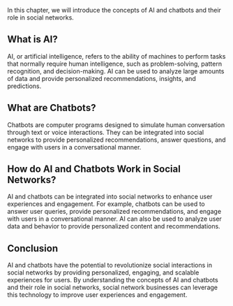 
In this chapter, we will introduce the concepts of AI and chatbots and their role in social networks.

What is AI?
-----------

AI, or artificial intelligence, refers to the ability of machines to perform tasks that normally require human intelligence, such as problem-solving, pattern recognition, and decision-making. AI can be used to analyze large amounts of data and provide personalized recommendations, insights, and predictions.

What are Chatbots?
------------------

Chatbots are computer programs designed to simulate human conversation through text or voice interactions. They can be integrated into social networks to provide personalized recommendations, answer questions, and engage with users in a conversational manner.

How do AI and Chatbots Work in Social Networks?
-----------------------------------------------

AI and chatbots can be integrated into social networks to enhance user experiences and engagement. For example, chatbots can be used to answer user queries, provide personalized recommendations, and engage with users in a conversational manner. AI can also be used to analyze user data and behavior to provide personalized content and recommendations.

Conclusion
----------

AI and chatbots have the potential to revolutionize social interactions in social networks by providing personalized, engaging, and scalable experiences for users. By understanding the concepts of AI and chatbots and their role in social networks, social network businesses can leverage this technology to improve user experiences and engagement.
